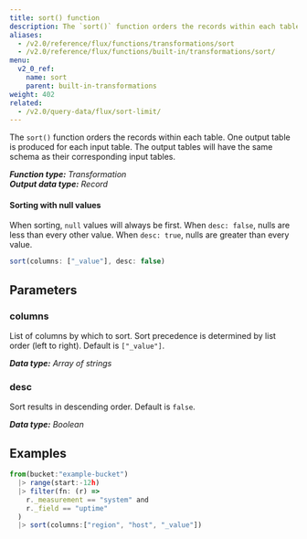 ```yaml
---
title: sort() function
description: The `sort()` function orders the records within each table.
aliases:
  - /v2.0/reference/flux/functions/transformations/sort
  - /v2.0/reference/flux/functions/built-in/transformations/sort/
menu:
  v2_0_ref:
    name: sort
    parent: built-in-transformations
weight: 402
related:
  - /v2.0/query-data/flux/sort-limit/
---
```


The `sort()` function orders the records within each table.
One output table is produced for each input table.
The output tables will have the same schema as their corresponding input tables.

_**Function type:** Transformation_  
_**Output data type:** Record_

#### Sorting with null values
When sorting, `null` values will always be first.
When `desc: false`, nulls are less than every other value.
When `desc: true`, nulls are greater than every value.

```js
sort(columns: ["_value"], desc: false)
```

## Parameters

### columns
List of columns by which to sort.
Sort precedence is determined by list order (left to right).
Default is `["_value"]`.

_**Data type:** Array of strings_

### desc
Sort results in descending order.
Default is `false`.

_**Data type:** Boolean_

## Examples
```js
from(bucket:"example-bucket")
  |> range(start:-12h)
  |> filter(fn: (r) =>
    r._measurement == "system" and
    r._field == "uptime"
  )
  |> sort(columns:["region", "host", "_value"])
```
